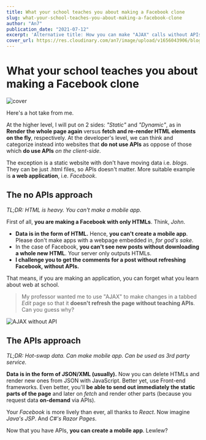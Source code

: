 ```yaml
---
title: What your school teaches you about making a Facebook clone
slug: what-your-school-teaches-you-about-making-a-facebook-clone
author: "An7"
publication_date: "2021-07-12"
excerpt: 'Alternative title: How you can make "AJAX" calls without APIs.'
cover_url: https://res.cloudinary.com/an7/image/upload/v1656043906/blog/fap-meme_q4zxhd.jpg
---
```


# What your school teaches you about making a Facebook clone

![cover](https://res.cloudinary.com/an7/image/upload/v1656043906/blog/fap-meme_q4zxhd.jpg)

Here's a hot take from me.

At the higher level, I will put on 2 sides: _"Static"_ and _"Dynamic"_, as in
**Render the whole page again** versus **fetch and re-render HTML elements on
the fly**, respectively. At the developer's level, we can think and categorize
instead into websites that **do not use APIs** as oppose of those which **do use
APIs** _on the client-side_.

The exception is a static website with don't have moving data i.e. _blogs_. They
can be just .html files, so APIs doesn't matter. More suitable example is **a
web application**, i.e. _Facebook_.

## The no APIs approach

_TL;DR: HTML is heavy. You can't make a mobile app._

First of all, **you are making a Facebook with only HTMLs**. Think, _John_.

- **Data is in the form of HTML.** Hence, **you can't create a mobile app**.
  Please don't make apps with a webpage embedded in, _for god's sake_.
- In the case of Facebook, **you can't see new posts without downloading a whole
  new HTML**. Your server only outputs HTMLs.
- **I challenge you to get the comments for a post without refreshing Facebook,
  without APIs.**

That means, if you are making an application, you can forget what you learn
about web at school.

> My professor wanted me to use "AJAX" to make changes in a tabbed _Edit_ page
> so that it **doesn't refresh the page without teaching APIs**. Can you guess
> why?

![AJAX without API](https://res.cloudinary.com/an7/image/upload/v1656043906/blog/jsp-meme_diwcfg.jpg)

## The APIs approach

_TL;DR: Hot-swap data. Can make mobile app. Can be used as 3rd party service._

**Data is in the form of JSON/XML (usually).** Now you can delete HTMLs and
render new ones from JSON with JavaScript. Better yet, use Front-end frameworks.
Even better, you'll **be able to send out immediately the static parts of the
page** and later on _fetch_ and render other parts (because you request data
**on-demand** via APIs).

Your _Facebook_ is more lively than ever, all thanks to _React_. Now imagine
_Java's JSP_. And _C#'s Razor Pages_.

Now that you have APIs, **you can create a mobile app**. Lewlew?
